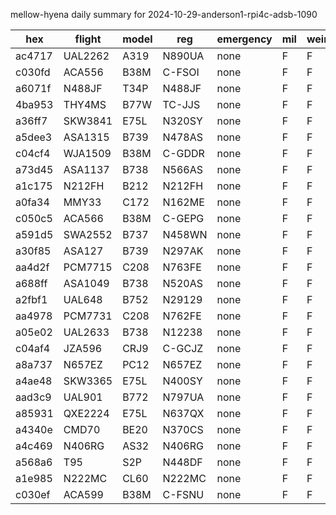 mellow-hyena daily summary for 2024-10-29-anderson1-rpi4c-adsb-1090

|hex|flight|model|reg|emergency|mil|weirdo|
|--|--|--|--|--|--|--|
|ac4717|UAL2262|A319|N890UA|none|F|F|
|c030fd|ACA556|B38M|C-FSOI|none|F|F|
|a6071f|N488JF|T34P|N488JF|none|F|F|
|4ba953|THY4MS|B77W|TC-JJS|none|F|F|
|a36ff7|SKW3841|E75L|N320SY|none|F|F|
|a5dee3|ASA1315|B739|N478AS|none|F|F|
|c04cf4|WJA1509|B38M|C-GDDR|none|F|F|
|a73d45|ASA1137|B738|N566AS|none|F|F|
|a1c175|N212FH|B212|N212FH|none|F|F|
|a0fa34|MMY33|C172|N162ME|none|F|F|
|c050c5|ACA566|B38M|C-GEPG|none|F|F|
|a591d5|SWA2552|B737|N458WN|none|F|F|
|a30f85|ASA127|B739|N297AK|none|F|F|
|aa4d2f|PCM7715|C208|N763FE|none|F|F|
|a688ff|ASA1049|B738|N520AS|none|F|F|
|a2fbf1|UAL648|B752|N29129|none|F|F|
|aa4978|PCM7731|C208|N762FE|none|F|F|
|a05e02|UAL2633|B738|N12238|none|F|F|
|c04af4|JZA596|CRJ9|C-GCJZ|none|F|F|
|a8a737|N657EZ|PC12|N657EZ|none|F|F|
|a4ae48|SKW3365|E75L|N400SY|none|F|F|
|aad3c9|UAL901|B772|N797UA|none|F|F|
|a85931|QXE2224|E75L|N637QX|none|F|F|
|a4340e|CMD70|BE20|N370CS|none|F|F|
|a4c469|N406RG|AS32|N406RG|none|F|F|
|a568a6|T95|S2P|N448DF|none|F|F|
|a1e985|N222MC|CL60|N222MC|none|F|F|
|c030ef|ACA599|B38M|C-FSNU|none|F|F|
